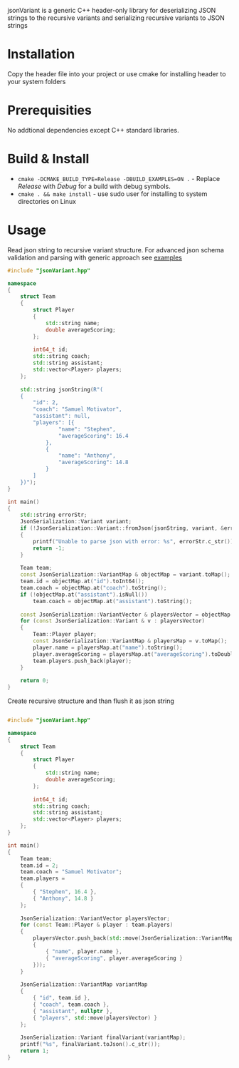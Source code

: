 jsonVariant is a generic C++ header-only library for deserializing JSON strings to the recursive variants and serializing recursive variants to JSON strings

# Installation

Copy the header file into your project or use cmake for installing header to your system folders

# Prerequisities

No addtional dependencies except C++ standard libraries.

# Build & Install

* `cmake -DCMAKE_BUILD_TYPE=Release -DBUILD_EXAMPLES=ON .` - Replace _Release_ with _Debug_ for a build with debug symbols.
* `cmake . && make install` - use sudo user for installing to system directories on Linux

# Usage

Read json string to recursive variant structure. For advanced json schema validation and parsing with generic approach see [examples](https://github.com/martinmozi/jsonVariant/tree/master/examples/deserialization.cpp)

```c++
#include "jsonVariant.hpp"

namespace
{
    struct Team
    {
        struct Player
        {
            std::string name;
            double averageScoring;
        };
        
        int64_t id;
        std::string coach;
        std::string assistant;
        std::vector<Player> players;
    };
    
    std::string jsonString(R"(
    {
        "id": 2,
        "coach": "Samuel Motivator",
        "assistant": null,
        "players": [{
                "name": "Stephen",
                "averageScoring": 16.4
            },
            {
                "name": "Anthony",
                "averageScoring": 14.8
            }
        ]
    })");
}

int main()
{
    std::string errorStr;
    JsonSerialization::Variant variant;
    if (!JsonSerialization::Variant::fromJson(jsonString, variant, &errorStr))
    {
        printf("Unable to parse json with error: %s", errorStr.c_str());
        return -1;
    }
    
    Team team;
    const JsonSerialization::VariantMap & objectMap = variant.toMap();
    team.id = objectMap.at("id").toInt64();
    team.coach = objectMap.at("coach").toString();
    if (!objectMap.at("assistant").isNull())
        team.coach = objectMap.at("assistant").toString();
    
    const JsonSerialization::VariantVector & playersVector = objectMap.at("players").toVector();
    for (const JsonSerialization::Variant & v : playersVector)
    {
        Team::Player player;
        const JsonSerialization::VariantMap & playersMap = v.toMap();
        player.name = playersMap.at("name").toString();
        player.averageScoring = playersMap.at("averageScoring").toDouble();
        team.players.push_back(player);
    }
    
    return 0;
}
```

Create recursive structure and than flush it as json string

```c++

#include "jsonVariant.hpp"

namespace
{
    struct Team
    {
        struct Player
        {
            std::string name;
            double averageScoring;
        };
        
        int64_t id;
        std::string coach;
        std::string assistant;
        std::vector<Player> players;
    };
}

int main()
{
    Team team;
    team.id = 2;
    team.coach = "Samuel Motivator";
    team.players =
    {
        { "Stephen", 16.4 },
        { "Anthony", 14.8 }
    };
    
    JsonSerialization::VariantVector playersVector;
    for (const Team::Player & player : team.players)
    {
        playersVector.push_back(std::move(JsonSerialization::VariantMap
        {
            { "name", player.name },
            { "averageScoring", player.averageScoring }
        }));
    }
    
    JsonSerialization::VariantMap variantMap
    {
        { "id", team.id },
        { "coach", team.coach },
        { "assistant", nullptr },
        { "players", std::move(playersVector) }
    };
    
    JsonSerialization::Variant finalVariant(variantMap);
    printf("%s", finalVariant.toJson().c_str());
    return 1;
}

```
